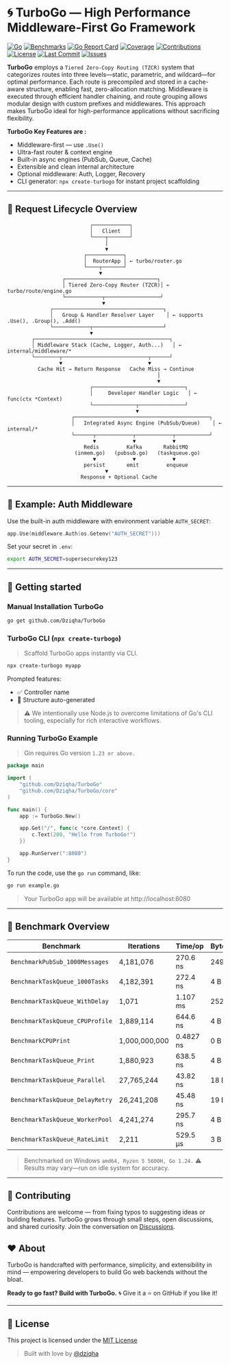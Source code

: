 # 🌀 TurboGo — High Performance Middleware-First Go Framework

[![Go](https://img.shields.io/badge/Go-1.24-blue)](https://go.dev)
[![Benchmarks](https://img.shields.io/badge/Benchmarks-PASS-brightgreen)]()
[![Go Report Card](https://goreportcard.com/badge/github.com/Dziqha/TurboGo)](https://goreportcard.com/report/github.com/Dziqha/TurboGo)
[![Coverage](https://img.shields.io/badge/Coverage-ComingSoon-yellow)]()
[![Contributions](https://img.shields.io/badge/Contributions-welcome-blueviolet)](https://github.com/Dziqha/TurboGo/discussions)
[![License](https://img.shields.io/github/license/Dziqha/TurboGo)](./LICENSE)
[![Last Commit](https://img.shields.io/github/last-commit/Dziqha/TurboGo)](https://github.com/Dziqha/TurboGo/commits)
[![Issues](https://img.shields.io/github/issues/Dziqha/TurboGo)](https://github.com/Dziqha/TurboGo/issues)

**TurboGo** employs a `Tiered Zero-Copy Routing (TZCR)` system that categorizes routes into three levels—static, parametric, and wildcard—for optimal performance. Each route is precompiled and stored in a cache-aware structure, enabling fast, zero-allocation matching. Middleware is executed through efficient handler chaining, and route grouping allows modular design with custom prefixes and middlewares. This approach makes TurboGo ideal for high-performance applications without sacrificing flexibility.

**TurboGo Key Features are :**

- Middleware-first — use `.Use()`
- Ultra-fast router & context engine
- Built-in async engines (PubSub, Queue, Cache)
- Extensible and clean internal architecture
- Optional middleware: Auth, Logger, Recovery
- CLI generator: `npx create-turbogo` for instant project scaffolding


---

## 🧭 Request Lifecycle Overview

```
                           ┌────────────┐
                           │   Client   │
                           └────┬───────┘
                                │
                                ▼
                         ┌────────────┐
                         │  RouterApp │ ← turbo/router.go
                         └────┬───────┘
                              ▼
                  ┌──────────────────────────────┐
                  │ Tiered Zero-Copy Router (TZCR)│ ← turbo/route/engine.go
                  └────────────┬──────────────────┘
                               ▼
              ┌────────────────────────────────────┐
              │   Group & Handler Resolver Layer    │ ← supports .Use(), .Group(), .Add()
              └────────────┬───────────────────────┘
                           ▼
        ┌────────────────────────────────────────────┐
        │ Middleware Stack (Cache, Logger, Auth...)   │ ← internal/middleware/*
        └────────┬────────────────────────────┬──────┘
                 ▼                            ▼
          Cache Hit → Return Response   Cache Miss → Continue
                                                 │
                                                 ▼
                           ┌──────────────────────────────┐
                           │     Developer Handler Logic   │ ← func(ctx *Context)
                           └──────────────┬───────────────┘
                                          ▼
                     ┌────────────────────────────────────────────┐
                     │   Integrated Async Engine (PubSub/Queue)    │ ← internal/*
                     └──────┬────────────┬────────────┬───────────┘
                            ▼            ▼            ▼
                         Redis         Kafka       RabbitMQ
                      (inmem.go)   (pubsub.go)   (taskqueue.go)
                            ▼            ▼            ▼
                         persist       emit         enqueue
                                ▼
                        Response + Optional Cache

```

---

## 🔐 Example: Auth Middleware

Use the built-in auth middleware with environment variable `AUTH_SECRET`:

```go
app.Use(middleware.Auth(os.Getenv("AUTH_SECRET")))
```

Set your secret in `.env`:

```bash
export AUTH_SECRET=supersecurekey123
```

---

## 🚀 Getting started

###  Manual Installation TurboGo

```bash
go get github.com/Dziqha/TurboGo
```

### TurboGo CLI (`npx create-turbogo`)

> Scaffold TurboGo apps instantly via CLI.

```bash
npx create-turbogo myapp
```

Prompted features:

* ✅ Controller name
* 📁 Structure auto-generated

> ⚠️ We intentionally use Node.js to overcome limitations of Go's CLI tooling, especially for rich interactive workflows.

### Running TurboGo Example

> Gin requires Go version `1.23 or above.`

```go
package main

import (
	"github.com/Dziqha/TurboGo"
	"github.com/Dziqha/TurboGo/core"
)

func main() {
	app := TurboGo.New()

	app.Get("/", func(c *core.Context) {
		c.Text(200, "Hello from TurboGo!")
	})

	app.RunServer(":8080")
}
```
To run the code, use the `go run` command, like:

```bash
go run example.go
```

> Your TurboGo app will be available at http://localhost:8080
---

## 🧪 Benchmark Overview

| Benchmark                       | Iterations    | Time/op   | Bytes/op | Allocs/op |
| ------------------------------- | ------------- | --------- | -------- | --------- |
| `BenchmarkPubSub_1000Messages`  | 4,181,076     | 270.6 ns  | 249 B    | 4         |
| `BenchmarkTaskQueue_1000Tasks`  | 4,182,391     | 272.4 ns  | 4 B      | 1         |
| `BenchmarkTaskQueue_WithDelay`  | 1,071         | 1.107 ms  | 252 B    | 4         |
| `BenchmarkTaskQueue_CPUProfile` | 1,889,114     | 644.6 ns  | 4 B      | 1         |
| `BenchmarkCPUPrint`             | 1,000,000,000 | 0.4827 ns | 0 B      | 0         |
| `BenchmarkTaskQueue_Print`      | 1,880,923     | 638.5 ns  | 4 B      | 1         |
| `BenchmarkTaskQueue_Parallel`   | 27,765,244    | 43.82 ns  | 18 B     | 1         |
| `BenchmarkTaskQueue_DelayRetry` | 26,241,208    | 45.48 ns  | 19 B     | 1         |
| `BenchmarkTaskQueue_WorkerPool` | 4,241,274     | 295.7 ns  | 4 B      | 1         |
| `BenchmarkTaskQueue_RateLimit`  | 2,211         | 529.5 µs  | 3 B      | 1         |


> Benchmarked on Windows `amd64, Ryzen 5 5600H, Go 1.24.` ⚠️ Results may vary—run on idle system for accuracy.
---

## 🤝 Contributing

Contributions are welcome — from fixing typos to suggesting ideas or building features. TurboGo grows through small steps, open discussions, and shared curiosity. Join the conversation on [Discussions](https://github.com/Dziqha/TurboGo/discussions).

## ❤️ About

TurboGo is handcrafted with performance, simplicity, and extensibility in mind — empowering developers to build Go web backends without the bloat.

**Ready to go fast? Build with TurboGo.** 🌀
Give it a ⭐ on GitHub if you like it!

---

## 📄 License

This project is licensed under the [MIT License](./LICENSE)


> Built with love by [@dziqha](https://github.com/dziqha)